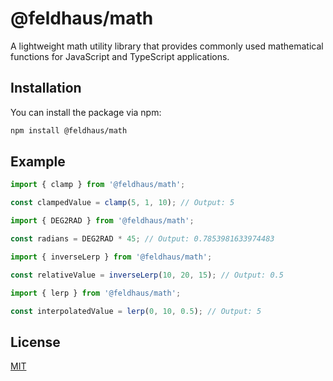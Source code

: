 # @feldhaus/math

A lightweight math utility library that provides commonly used mathematical functions for JavaScript and TypeScript applications.

## Installation

You can install the package via npm:

```bash
npm install @feldhaus/math
```

## Example

```typescript
import { clamp } from '@feldhaus/math';

const clampedValue = clamp(5, 1, 10); // Output: 5
```

```typescript
import { DEG2RAD } from '@feldhaus/math';

const radians = DEG2RAD * 45; // Output: 0.7853981633974483
```

```typescript
import { inverseLerp } from '@feldhaus/math';

const relativeValue = inverseLerp(10, 20, 15); // Output: 0.5
```

```typescript
import { lerp } from '@feldhaus/math';

const interpolatedValue = lerp(0, 10, 0.5); // Output: 5
```

## License

[MIT](LICENSE)
